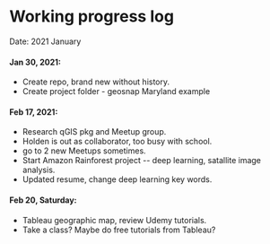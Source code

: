 # Working progress log   
Date: 2021 January  

#### Jan 30, 2021:  

 * Create repo, brand new without history.  
 * Create project folder - geosnap Maryland example  
 
#### Feb 17, 2021:  

 * Research qGIS pkg and Meetup group.  
 * Holden is out as collaborator, too busy with school.  
 * go to 2 new Meetups sometimes.  
 * Start Amazon Rainforest project -- deep learning, satallite image analysis.  
 * Updated resume, change deep learning key words.  

#### Feb 20, Saturday:  

 * Tableau geographic map, review Udemy tutorials.  
 * Take a class?  Maybe do free tutorials from Tableau?  
